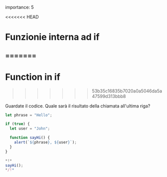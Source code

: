 importance: 5

<<<<<<< HEAD
# Funzionie interna ad if
=======
---
# Function in if
>>>>>>> 53b35c16835b7020a0a5046da5a47599d313bbb8

Guardate il codice. Quale sarà il risultato della chiamata all'ultima riga?

```js run
let phrase = "Hello";

if (true) {
  let user = "John";

  function sayHi() {
    alert(`${phrase}, ${user}`);
  }
}

*!*
sayHi();
*/!*
```
